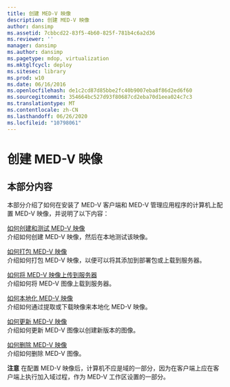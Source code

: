 ```yaml
---
title: 创建 MED-V 映像
description: 创建 MED-V 映像
author: dansimp
ms.assetid: 7cbbcd22-83f5-4b60-825f-781b4c6a2d36
ms.reviewer: ''
manager: dansimp
ms.author: dansimp
ms.pagetype: mdop, virtualization
ms.mktglfcycl: deploy
ms.sitesec: library
ms.prod: w10
ms.date: 06/16/2016
ms.openlocfilehash: de1c2cd87d85bbe2fc40b9007eba8f86d2ed6f60
ms.sourcegitcommit: 354664bc527d93f80687cd2eba70d1eea024c7c3
ms.translationtype: MT
ms.contentlocale: zh-CN
ms.lasthandoff: 06/26/2020
ms.locfileid: "10798061"
---
```

# 创建 MED-V 映像


## 本部分内容


本部分介绍了如何在安装了 MED-V 客户端和 MED-V 管理应用程序的计算机上配置 MED-V 映像，并说明了以下内容：

<a href="" id="how-to-create-and-test-a-med-v-image"></a>[如何创建和测试 MED-V 映像](how-to-create-and-test-a-med-v-image.md)  
介绍如何创建 MED-V 映像，然后在本地测试该映像。

<a href="" id="how-to-pack-a-med-v-image"></a>[如何打包 MED-V 映像](how-to-pack-a-med-v-image.md)  
介绍如何打包 MED-V 映像，以便可以将其添加到部署包或上载到服务器。

<a href="" id="how-to-upload-a-med-v-image-to-the-server"></a>[如何将 MED-V 映像上传到服务器](how-to-upload-a-med-v-image-to-the-server.md)  
介绍如何将 MED-V 图像上载到服务器。

<a href="" id="how-to-localize-a-med-v-image"></a>[如何本地化 MED-V 映像](how-to-localize-a-med-v-image.md)  
介绍如何通过提取或下载映像来本地化 MED-V 映像。

<a href="" id="how-to-update-a-med-v-image"></a>[如何更新 MED-V 映像](how-to-update-a-med-v-image.md)  
介绍如何更新 MED-V 图像以创建新版本的图像。

<a href="" id="how-to-delete-a-med-v-image"></a>[如何删除 MED-V 映像](how-to-delete-a-med-v-image.md)  
介绍如何删除 MED-V 图像。

**注意** 在配置 MED-V 映像后，计算机不应是域的一部分，因为在客户端上应在客户端上执行加入域过程，作为 MED-V 工作区设置的一部分。

 

 

 





